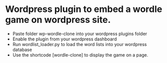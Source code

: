 # Wordpress plugin to embed a wordle game on wordpress site.

* Paste folder wp-wordle-clone into your wordpress plugins folder
* Enable the plugin from your wordpress dashboard
* Run wordlist_loader.py to load the word lists into your wordpress database
* Use the shortcode [wordle-clone] to display the game on a page.
